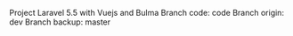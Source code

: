 Project Laravel 5.5 with Vuejs and Bulma
Branch code: code
Branch origin: dev
Branch backup: master
